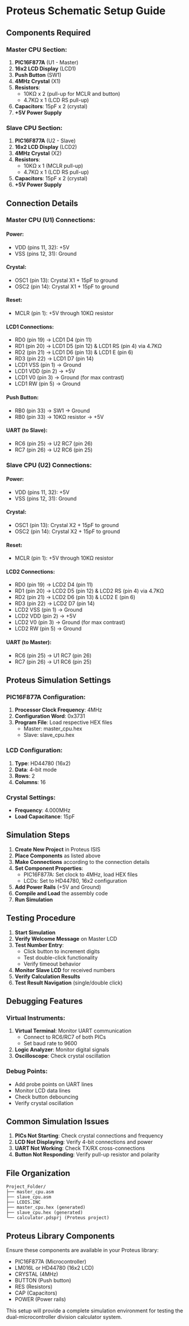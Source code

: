 # Proteus Schematic Setup Guide

## Components Required

### Master CPU Section:
1. **PIC16F877A** (U1 - Master)
2. **16x2 LCD Display** (LCD1)
3. **Push Button** (SW1)
4. **4MHz Crystal** (X1)
5. **Resistors**: 
   - 10KΩ x 2 (pull-up for MCLR and button)
   - 4.7KΩ x 1 (LCD RS pull-up)
6. **Capacitors**: 15pF x 2 (crystal)
7. **+5V Power Supply**

### Slave CPU Section:
1. **PIC16F877A** (U2 - Slave)  
2. **16x2 LCD Display** (LCD2)
3. **4MHz Crystal** (X2)
4. **Resistors**:
   - 10KΩ x 1 (MCLR pull-up)
   - 4.7KΩ x 1 (LCD RS pull-up)
5. **Capacitors**: 15pF x 2 (crystal)
6. **+5V Power Supply**

## Connection Details

### Master CPU (U1) Connections:

#### Power:
- VDD (pins 11, 32): +5V
- VSS (pins 12, 31): Ground

#### Crystal:
- OSC1 (pin 13): Crystal X1 + 15pF to ground
- OSC2 (pin 14): Crystal X1 + 15pF to ground

#### Reset:
- MCLR (pin 1): +5V through 10KΩ resistor

#### LCD1 Connections:
- RD0 (pin 19) → LCD1 D4 (pin 11)
- RD1 (pin 20) → LCD1 D5 (pin 12) & LCD1 RS (pin 4) via 4.7KΩ
- RD2 (pin 21) → LCD1 D6 (pin 13) & LCD1 E (pin 6)
- RD3 (pin 22) → LCD1 D7 (pin 14)
- LCD1 VSS (pin 1) → Ground
- LCD1 VDD (pin 2) → +5V
- LCD1 V0 (pin 3) → Ground (for max contrast)
- LCD1 RW (pin 5) → Ground

#### Push Button:
- RB0 (pin 33) → SW1 → Ground
- RB0 (pin 33) → 10KΩ resistor → +5V

#### UART (to Slave):
- RC6 (pin 25) → U2 RC7 (pin 26)
- RC7 (pin 26) → U2 RC6 (pin 25)

### Slave CPU (U2) Connections:

#### Power:
- VDD (pins 11, 32): +5V
- VSS (pins 12, 31): Ground

#### Crystal:
- OSC1 (pin 13): Crystal X2 + 15pF to ground
- OSC2 (pin 14): Crystal X2 + 15pF to ground

#### Reset:
- MCLR (pin 1): +5V through 10KΩ resistor

#### LCD2 Connections:
- RD0 (pin 19) → LCD2 D4 (pin 11)
- RD1 (pin 20) → LCD2 D5 (pin 12) & LCD2 RS (pin 4) via 4.7KΩ
- RD2 (pin 21) → LCD2 D6 (pin 13) & LCD2 E (pin 6)
- RD3 (pin 22) → LCD2 D7 (pin 14)
- LCD2 VSS (pin 1) → Ground
- LCD2 VDD (pin 2) → +5V
- LCD2 V0 (pin 3) → Ground (for max contrast)
- LCD2 RW (pin 5) → Ground

#### UART (to Master):
- RC6 (pin 25) → U1 RC7 (pin 26)
- RC7 (pin 26) → U1 RC6 (pin 25)

## Proteus Simulation Settings

### PIC16F877A Configuration:
1. **Processor Clock Frequency**: 4MHz
2. **Configuration Word**: 0x3731
3. **Program File**: Load respective HEX files
   - Master: master_cpu.hex
   - Slave: slave_cpu.hex

### LCD Configuration:
1. **Type**: HD44780 (16x2)
2. **Data**: 4-bit mode
3. **Rows**: 2
4. **Columns**: 16

### Crystal Settings:
- **Frequency**: 4.000MHz
- **Load Capacitance**: 15pF

## Simulation Steps

1. **Create New Project** in Proteus ISIS
2. **Place Components** as listed above
3. **Make Connections** according to the connection details
4. **Set Component Properties**:
   - PIC16F877A: Set clock to 4MHz, load HEX files
   - LCDs: Set to HD44780, 16x2 configuration
5. **Add Power Rails** (+5V and Ground)
6. **Compile and Load** the assembly code
7. **Run Simulation**

## Testing Procedure

1. **Start Simulation**
2. **Verify Welcome Message** on Master LCD
3. **Test Number Entry**:
   - Click button to increment digits
   - Test double-click functionality
   - Verify timeout behavior
4. **Monitor Slave LCD** for received numbers
5. **Verify Calculation Results**
6. **Test Result Navigation** (single/double click)

## Debugging Features

### Virtual Instruments:
1. **Virtual Terminal**: Monitor UART communication
   - Connect to RC6/RC7 of both PICs
   - Set baud rate to 9600
2. **Logic Analyzer**: Monitor digital signals
3. **Oscilloscope**: Check crystal oscillation

### Debug Points:
- Add probe points on UART lines
- Monitor LCD data lines
- Check button debouncing
- Verify crystal oscillation

## Common Simulation Issues

1. **PICs Not Starting**: Check crystal connections and frequency
2. **LCD Not Displaying**: Verify 4-bit connections and power
3. **UART Not Working**: Check TX/RX cross-connections
4. **Button Not Responding**: Verify pull-up resistor and polarity

## File Organization

```
Project_Folder/
├── master_cpu.asm
├── slave_cpu.asm  
├── LCDIS.INC
├── master_cpu.hex (generated)
├── slave_cpu.hex (generated)
└── calculator.pdsprj (Proteus project)
```

## Proteus Library Components

Ensure these components are available in your Proteus library:
- PIC16F877A (Microcontroller)
- LM016L or HD44780 (16x2 LCD)
- CRYSTAL (4MHz)
- BUTTON (Push button)
- RES (Resistors)
- CAP (Capacitors)
- POWER (Power rails)

This setup will provide a complete simulation environment for testing the dual-microcontroller division calculator system.